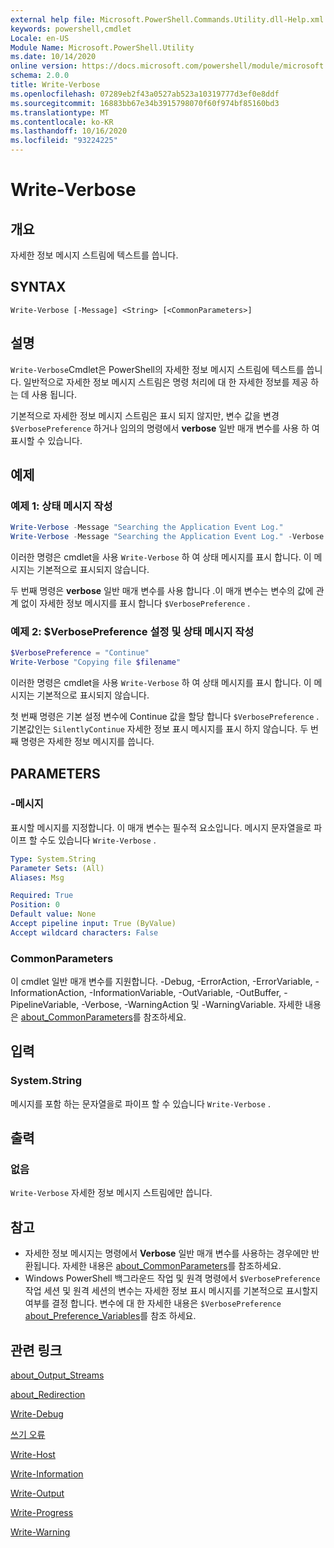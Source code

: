 ```yaml
---
external help file: Microsoft.PowerShell.Commands.Utility.dll-Help.xml
keywords: powershell,cmdlet
Locale: en-US
Module Name: Microsoft.PowerShell.Utility
ms.date: 10/14/2020
online version: https://docs.microsoft.com/powershell/module/microsoft.powershell.utility/write-verbose?view=powershell-6&WT.mc_id=ps-gethelp
schema: 2.0.0
title: Write-Verbose
ms.openlocfilehash: 07289eb2f43a0527ab523a10319777d3ef0e8ddf
ms.sourcegitcommit: 16883bb67e34b3915798070f60f974bf85160bd3
ms.translationtype: MT
ms.contentlocale: ko-KR
ms.lasthandoff: 10/16/2020
ms.locfileid: "93224225"
---
```

# Write-Verbose

## 개요
자세한 정보 메시지 스트림에 텍스트를 씁니다.

## SYNTAX

```
Write-Verbose [-Message] <String> [<CommonParameters>]
```

## 설명

`Write-Verbose`Cmdlet은 PowerShell의 자세한 정보 메시지 스트림에 텍스트를 씁니다. 일반적으로 자세한 정보 메시지 스트림은 명령 처리에 대 한 자세한 정보를 제공 하는 데 사용 됩니다.

기본적으로 자세한 정보 메시지 스트림은 표시 되지 않지만, 변수 값을 변경 `$VerbosePreference` 하거나 임의의 명령에서 **verbose** 일반 매개 변수를 사용 하 여 표시할 수 있습니다.

## 예제

### 예제 1: 상태 메시지 작성

```powershell
Write-Verbose -Message "Searching the Application Event Log."
Write-Verbose -Message "Searching the Application Event Log." -Verbose
```

이러한 명령은 cmdlet을 사용 `Write-Verbose` 하 여 상태 메시지를 표시 합니다. 이 메시지는 기본적으로 표시되지 않습니다.

두 번째 명령은 **verbose** 일반 매개 변수를 사용 합니다 .이 매개 변수는 변수의 값에 관계 없이 자세한 정보 메시지를 표시 합니다 `$VerbosePreference` .

### 예제 2: $VerbosePreference 설정 및 상태 메시지 작성

```powershell
$VerbosePreference = "Continue"
Write-Verbose "Copying file $filename"
```

이러한 명령은 cmdlet을 사용 `Write-Verbose` 하 여 상태 메시지를 표시 합니다. 이 메시지는 기본적으로 표시되지 않습니다.

첫 번째 명령은 기본 설정 변수에 Continue 값을 할당 합니다 `$VerbosePreference` . 기본값인는 `SilentlyContinue` 자세한 정보 표시 메시지를 표시 하지 않습니다. 두 번째 명령은 자세한 정보 메시지를 씁니다.

## PARAMETERS

### -메시지

표시할 메시지를 지정합니다. 이 매개 변수는 필수적 요소입니다. 메시지 문자열을로 파이프 할 수도 있습니다 `Write-Verbose` .

```yaml
Type: System.String
Parameter Sets: (All)
Aliases: Msg

Required: True
Position: 0
Default value: None
Accept pipeline input: True (ByValue)
Accept wildcard characters: False
```

### CommonParameters

이 cmdlet 일반 매개 변수를 지원합니다. -Debug, -ErrorAction, -ErrorVariable, -InformationAction, -InformationVariable, -OutVariable, -OutBuffer, -PipelineVariable, -Verbose, -WarningAction 및 -WarningVariable. 자세한 내용은 [about_CommonParameters](../Microsoft.PowerShell.Core/About/about_CommonParameters.md)를 참조하세요.

## 입력

### System.String

메시지를 포함 하는 문자열을로 파이프 할 수 있습니다 `Write-Verbose` .

## 출력

### 없음

`Write-Verbose` 자세한 정보 메시지 스트림에만 씁니다.

## 참고

- 자세한 정보 메시지는 명령에서 **Verbose** 일반 매개 변수를 사용하는 경우에만 반환됩니다. 자세한 내용은 [about_CommonParameters](https://go.microsoft.com/fwlink/?LinkID=113216)를 참조하세요.
- Windows PowerShell 백그라운드 작업 및 원격 명령에서 `$VerbosePreference` 작업 세션 및 원격 세션의 변수는 자세한 정보 표시 메시지를 기본적으로 표시할지 여부를 결정 합니다.
  변수에 대 한 자세한 내용은 `$VerbosePreference` [about_Preference_Variables](../Microsoft.PowerShell.Core/About/about_Preference_Variables.md)를 참조 하세요.

## 관련 링크

[about_Output_Streams](../Microsoft.PowerShell.Core/About/about_Output_Streams.md)

[about_Redirection](../Microsoft.PowerShell.Core/About/about_Redirection.md)

[Write-Debug](Write-Debug.md)

[쓰기 오류](Write-Error.md)

[Write-Host](Write-Host.md)

[Write-Information](Write-Information.md)

[Write-Output](Write-Output.md)

[Write-Progress](Write-Progress.md)

[Write-Warning](Write-Warning.md)
